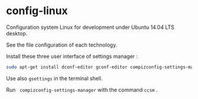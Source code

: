 # config-linux

Configuration system Linux for development under Ubuntu 14.04 LTS desktop.  

See the file configuration of each technology.  

Install these three user interface of settings manager :

~~~bash
sudo apt-get install dconf-editor gconf-editor compizconfig-settings-manager
~~~

Use also `gsettings` in the terminal shell.  

Run ` compizconfig-settings-manager` with the command `ccsm` .
